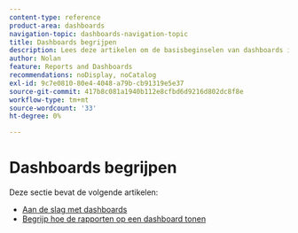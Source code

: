 ```yaml
---
content-type: reference
product-area: dashboards
navigation-topic: dashboards-navigation-topic
title: Dashboards begrijpen
description: Lees deze artikelen om de basisbeginselen van dashboards in Adobe Workfront te begrijpen.
author: Nolan
feature: Reports and Dashboards
recommendations: noDisplay, noCatalog
exl-id: 9c7e0810-80e4-4048-a79b-cb91319e5e37
source-git-commit: 417b8c081a1940b112e8cfbd6d9216d802dc8f8e
workflow-type: tm+mt
source-wordcount: '33'
ht-degree: 0%

---
```


# Dashboards begrijpen

Deze sectie bevat de volgende artikelen:

* [Aan de slag met dashboards](../../../reports-and-dashboards/dashboards/understanding-dashboards/get-started-dashboards.md)
* [Begrijp hoe de rapporten op een dashboard tonen](../../../reports-and-dashboards/dashboards/understanding-dashboards/understand-how-reports-display-dashboard.md)
